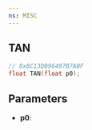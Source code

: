 ```yaml
---
ns: MISC
---
```

## TAN

```c
// 0x8C13DB96497B7ABF
float TAN(float p0);
```

## Parameters
* **p0**:
